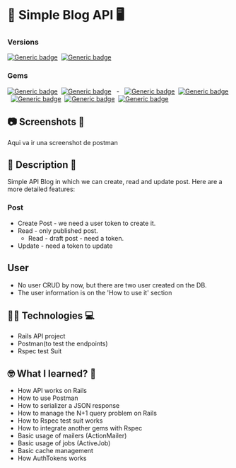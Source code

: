 # 📝 Simple Blog API 🖥️

### Versions

[![Generic badge](https://img.shields.io/badge/Ruby->= v2.5.1-blue?&style=plastic)](https://www.ruby-lang.org/en/downloads/releases/)&nbsp;&nbsp;[![Generic badge](https://img.shields.io/badge/Rails->= v5.2.1.1-blue?&style=plastic)](https://rubygems.org/gems/rails/versions)

### Gems

[![Generic badge](https://img.shields.io/badge/💎-active__model__serializer-important?&style=plastic)](https://rubygems.org/gems/active_model_serializers)&nbsp;&nbsp;[![Generic badge](https://img.shields.io/badge/💎-letter__opener-important?&style=plastic)](https://rubygems.org/gems/letter_opener/versions/1.4.1?locale=es)&nbsp;&nbsp; -&nbsp;&nbsp; [![Generic badge](https://img.shields.io/badge/🧪-rspec--rails-important?&style=plastic)](https://rubygems.org/gems/rspec-rails)&nbsp;&nbsp;[![Generic badge](https://img.shields.io/badge/🧪-factory__bot__rails-important?&style=plastic)](https://rubygems.org/gems/factory_bot_rails)&nbsp;&nbsp;[![Generic badge](https://img.shields.io/badge/🧪-shoulda--matchers-important?&style=plastic)](https://matchers.shoulda.io/)&nbsp;&nbsp;[![Generic badge](https://img.shields.io/badge/🧪-faker-important?&style=plastic)](https://rubygems.org/gems/faker)&nbsp;&nbsp;[![Generic badge](https://img.shields.io/badge/🧪-database__cleaner-important?&style=plastic)](https://rubygems.org/gems/database_cleaner)

## 📷 Screenshots 🎥

Aqui va ir una screenshot de postman

## 📝 Description 📖

Simple API Blog in which we can create, read and update post. Here are a more detailed features:

### Post

- Create Post - we need a user token to create it.
- Read - only published post.
  - Read - draft post - need a token.
- Update - need a token to update

## User

- No user CRUD by now, but there are two user created on the DB.
- The user information is on the 'How to use it' section

## 👨‍💻 Technologies 💻️

- Rails API project
- Postman(to test the endpoints)
- Rspec test Suit

## 🤓 What I learned? 🧠

- How API works on Rails
- How to use Postman
- How to serializer a JSON response
- How to manage the N+1 query problem on Rails
- How to Rspec test suit works
- How to integrate another gems with Rspec
- Basic usage of mailers (ActionMailer)
- Basic usage of jobs (ActiveJob)
- Basic cache management
- How AuthTokens works
